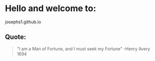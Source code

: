# Hello and welcome to:
  josephs1.github.io
## Quote:
> "I am a Man of Fortune, and I must seek my Fortune" -Henry Avery 1694
